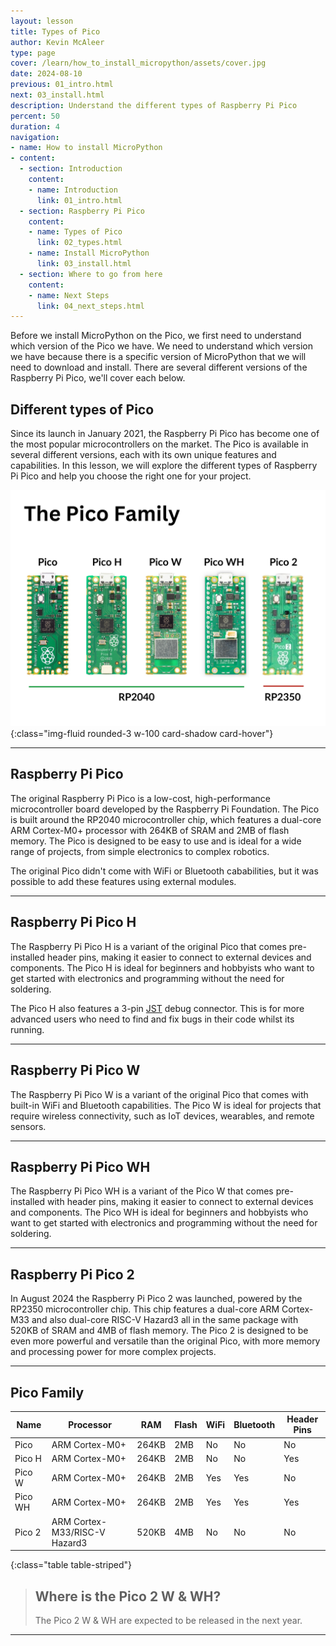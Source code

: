 ```yaml
---
layout: lesson
title: Types of Pico
author: Kevin McAleer
type: page
cover: /learn/how_to_install_micropython/assets/cover.jpg
date: 2024-08-10
previous: 01_intro.html
next: 03_install.html
description: Understand the different types of Raspberry Pi Pico
percent: 50
duration: 4
navigation:
- name: How to install MicroPython
- content:
  - section: Introduction
    content:
    - name: Introduction
      link: 01_intro.html
  - section: Raspberry Pi Pico
    content:
    - name: Types of Pico
      link: 02_types.html
    - name: Install MicroPython
      link: 03_install.html
  - section: Where to go from here
    content:
    - name: Next Steps
      link: 04_next_steps.html
---
```



Before we install MicroPython on the Pico, we first need to understand which version of the Pico we have. We need to understand which version we have because there is a specific version of MicroPython that we will need to download and install. There are several different versions of the Raspberry Pi Pico, we'll cover each below.

## Different types of Pico

Since its launch in January 2021, the Raspberry Pi Pico has become one of the most popular microcontrollers on the market. The Pico is available in several different versions, each with its own unique features and capabilities. In this lesson, we will explore the different types of Raspberry Pi Pico and help you choose the right one for your project.

![Raspberry Pi Pico Family](assets/picos.jpg){:class="img-fluid rounded-3 w-100 card-shadow card-hover"}

---

## Raspberry Pi Pico

The original Raspberry Pi Pico is a low-cost, high-performance microcontroller board developed by the Raspberry Pi Foundation. The Pico is built around the RP2040 microcontroller chip, which features a dual-core ARM Cortex-M0+ processor with 264KB of SRAM and 2MB of flash memory. The Pico is designed to be easy to use and is ideal for a wide range of projects, from simple electronics to complex robotics.

The original Pico didn't come with WiFi or Bluetooth cababilities, but it was possible to add these features using external modules.

---

## Raspberry Pi Pico H

The Raspberry Pi Pico H is a variant of the original Pico that comes pre-installed header pins, making it easier to connect to external devices and components. The Pico H is ideal for beginners and hobbyists who want to get started with electronics and programming without the need for soldering.

The Pico H also features a 3-pin [JST](/resources/glossary#JST) debug connector. This is for more advanced users who need to find and fix bugs in their code whilst its running.

---

## Raspberry Pi Pico W

The Raspberry Pi Pico W is a variant of the original Pico that comes with built-in WiFi and Bluetooth capabilities. The Pico W is ideal for projects that require wireless connectivity, such as IoT devices, wearables, and remote sensors.

---

## Raspberry Pi Pico WH

The Raspberry Pi Pico WH is a variant of the Pico W that comes pre-installed with header pins, making it easier to connect to external devices and components. The Pico WH is ideal for beginners and hobbyists who want to get started with electronics and programming without the need for soldering.

---

## Raspberry Pi Pico 2

In August 2024 the Raspberry Pi Pico 2 was launched, powered by the RP2350 microcontroller chip. This chip features a dual-core ARM Cortex-M33 and also dual-core RISC-V Hazard3 all in the same package with 520KB of SRAM and 4MB of flash memory. The Pico 2 is designed to be even more powerful and versatile than the original Pico, with more memory and processing power for more complex projects.

---

## Pico Family

Name    | Processor                     | RAM   | Flash | WiFi | Bluetooth | Header Pins
--------|-------------------------------|-------|-------|------|-----------|------------
Pico    | ARM Cortex-M0+                | 264KB | 2MB   | No   | No        | No
Pico H  | ARM Cortex-M0+                | 264KB | 2MB   | No   | No        | Yes
Pico W  | ARM Cortex-M0+                | 264KB | 2MB   | Yes  | Yes       | No
Pico WH | ARM Cortex-M0+                | 264KB | 2MB   | Yes  | Yes       | Yes
Pico 2  | ARM Cortex-M33/RISC-V Hazard3 | 520KB | 4MB   | No   | No        | No
{:class="table table-striped"}

> ## Where is the Pico 2 W & WH?
>
> The Pico 2 W & WH are expected to be released in the next year.

---

